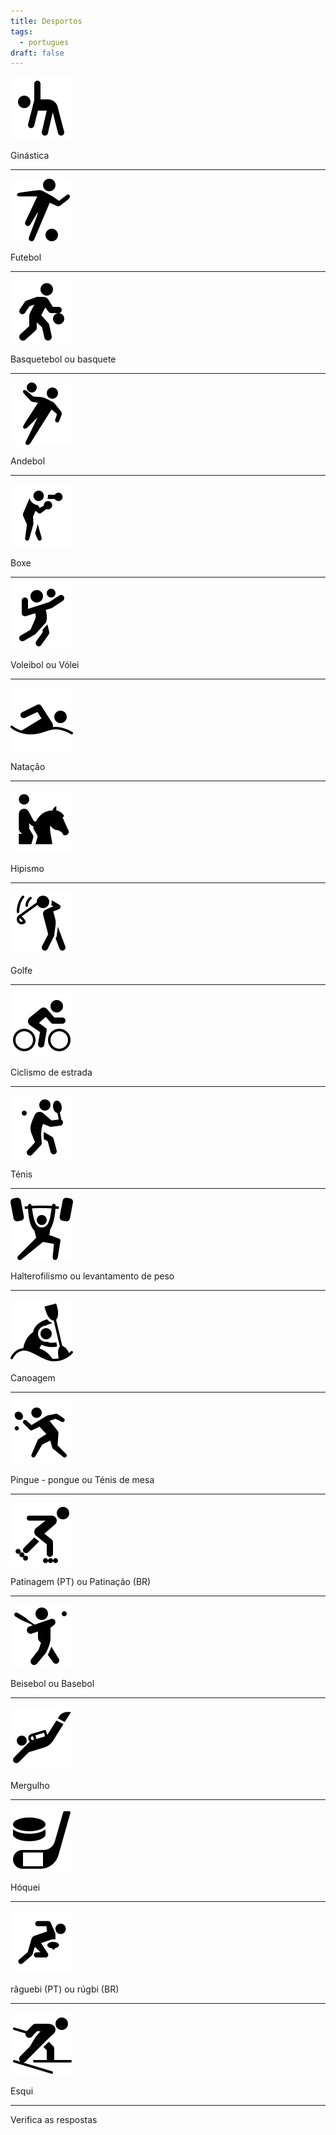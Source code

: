 ```yaml
---
title: Desportos
tags:
  - portugues
draft: false
---
```

![](/img/icons8-ginastica-100.png)

<e-answer> Ginástica </e-answer>

- - -

![](/img/icons8-futebol-100.png)

<e-answer> Futebol </e-answer>

- - -

![](/img/icons8-basquetebol-100.png)

<e-answer> Basquetebol </e-answer> ou <e-answer> basquete </e-answe>

- - -

![](/img/icons8-andebol-100.png)

<e-answer> Andebol </e-answer>

- - -

![](/img/icons8-boxe-100.png)

<e-answer> Boxe </e-answer>

- - -

![](/img/icons8-voleibol-100.png)

<e-answer> Voleibol </e-answer> ou <e-answer> Vólei </e-answer>

- - -

![](/img/icons8-natação-100.png)

<e-answer> Natação </e-answer> 

- - -

![](/img/icons8-hipismo-100.png)

<e-answer> Hipismo </e-answer>

- - -

![](/img/icons8-golfe-100.png)

<e-answer> Golfe </e-answer> 

- - -

![](/img/icons8-ciclismo-de-estrada-100.png)

<e-answer> Ciclismo </e-answer> <e-answer> de </e-answer> <e-answer> estrada </e-answer>

- - -

![](/img/icons8-tenis-2-100.png)

<e-answer> Ténis </e-answer>

- - -

![](/img/icons8-levantamento-de-peso-100.png)

<e-answer> Halterofilismo </e-answer> ou <e-answer> levantamento </e-answer> <e-answer> de </e-answer> <e-answer> peso </e-anwer>

- - -

![](/img/icons8-canoagem-slalom-100.png)

<e-answer> Canoagem </e-answer>

- - -

![](/img/icons8-pingue-pongue-100.png)

<e-answer> Pingue </e-answer> - <e-answer> pongue </e-answer> ou <e-answer> Ténis </e-answer> <e-answer> de </e-answer> <e-answer> mesa </e-answer>

- - -

![](/img/icons8-patinagem100.png)

<e-answer> Patinagem </e-answer>(PT) ou <e-answer> Patinação </e-answer>(BR)

- - -

![](/img/icons8-basebol-100.png)

<e-answer> Beisebol </e-answer> ou <e-answer> Basebol </e-answer>

- - -

![](/img/icons8-mergulho-100.png)

<e-answer> Mergulho </e-answer>

- - -

![](/img/icons8-hoquei-100.png)

<e-answer> Hóquei </e-answer>

---


![](/img/icons8-raguebi-100.png)

<e-answer> râguebi </e-answer> (PT) ou <e-answer> rúgbi </e-answer> (BR)

- - -

![](/img/icons8-esqui_100.png)

<e-answer> Esqui </e-answer>

- - -

<e-validate> Verifica as respostas </e-validate>